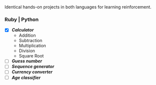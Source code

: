 Identical hands-on projects in both languages for learning reinforcement.

### Ruby | Python

  * [x] **_Calculator_**
    * Addition
    * Subtraction
    * Multiplication
    * Division
    * Square Root
  * [ ] **_Guess number_**
  * [ ] **_Sequence generator_**
  * [ ] **_Currency converter_**
  * [ ] **_Age classifier_**
